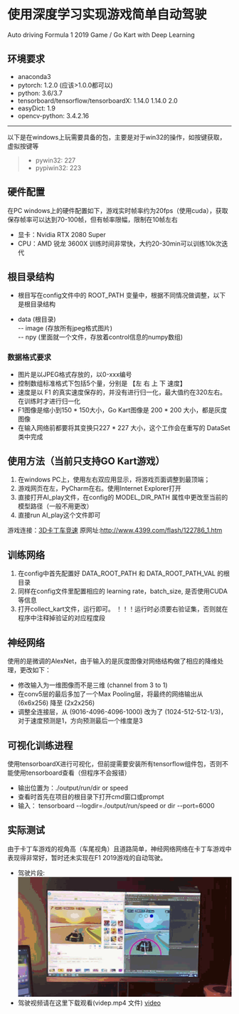 # 使用深度学习实现游戏简单自动驾驶
Auto driving Formula 1 2019 Game / Go Kart with Deep Learning
## 环境要求
* anaconda3
* pytorch: 1.2.0 (应该>1.0.0都可以)
* python: 3.6/3.7
* tensorboard/tensorflow/tensorboardX: 1.14.0   1.14.0   2.0
* easyDict: 1.9
* opencv-python: 3.4.2.16
------
  以下是在windows上玩需要具备的包，主要是对于win32的操作，如按键获取，虚拟按键等
> * pywin32: 227
> * pypiwin32: 223

## 硬件配置
  在PC windows上的硬件配置如下，游戏实时帧率约为20fps（使用cuda），获取保存帧率可以达到70-100帧，但有帧率限幅，限制在10帧左右
* 显卡：Nvidia RTX 2080 Super
* CPU：AMD 锐龙 3600X
  训练时间非常快，大约20-30min可以训练10k次迭代
  
## 根目录结构
* 根目写在config文件中的 ROOT_PATH 变量中，根据不同情况做调整，以下是根目录结构
- data (根目录)  
-- image (存放所有jpeg格式图片)  
-- npy (里面就一个文件，存放着control信息的numpy数组)  

### 数据格式要求
* 图片是以JPEG格式存放的，以0-xxx编号
* 控制数组标准格式下包括5个量，分别是 【左 右 上 下 速度】
* 速度是以 F1 的真实速度保存的，并没有进行归一化，最大值约在320左右。在训练时才进行归一化
* F1图像是缩小到150 * 150大小，Go Kart图像是 200 * 200 大小，都是灰度图像
* 在输入网络前都要将其变换只227 * 227 大小，这个工作会在重写的 DataSet 类中完成

## 使用方法（当前只支持GO Kart游戏）
1. 在windows PC上，使用左右双应用显示，将游戏页面调整到最顶端；
2. 游戏网页在左，PyCharm在右。使用Internet Explorer打开
3. 直接打开AI_play文件，在config的 MODEL_DIR_PATH 属性中更改至当前的模型路径（一般不用更改）
4. 直接run AI_play这个文件即可

游戏连接：[3D卡丁车竞速](http://www.4399.com/flash/122786_1.htm)   原网址:http://www.4399.com/flash/122786_1.htm

## 训练网络
1. 在config中首先配置好 DATA_ROOT_PATH 和 DATA_ROOT_PATH_VAL 的根目录
2. 同样在config文件里配置相应的 learning rate，batch_size, 是否使用CUDA等信息
3. 打开collect_kart文件，运行即可。
！！！运行时必须要右验证集，否则就在程序中注释掉验证的对应程度段

## 神经网络
  使用的是微调的AlexNet，由于输入的是灰度图像对网络结构做了相应的降维处理，更改如下：
  * 修改输入为一维图像而不是三维 (channel from 3 to 1)
  * 在conv5层的最后多加了一个Max Pooling层，将最终的网络输出从 (6x6x256) 降至 (2x2x256)
  * 调整全连接层，从 (9016-4096-4096-1000) 改为了 (1024-512-512-1/3)，对于速度预测是1，方向预测最后一个维度是3

## 可视化训练进程
  使用tensorboardX进行可视化，但前提需要安装所有tensorflow组件包，否则不能使用tensorboard查看（但程序不会报错）
  * 输出位置为：./output/run/dir or speed 
  * 查看时首先在项目的根目录下打开cmd窗口或prompt
  * 输入： tensorboard --logdir=./output/run/speed or dir --port=6000

## 实际测试
  由于卡丁车游戏的视角高（车尾视角）且道路简单，神经网络网络在卡丁车游戏中表现得非常好，暂时还未实现在F1 2019游戏的自动驾驶。
  * 驾驶片段:
  ![img](./docs/drive.gif)
  * 驾驶视频请在这里下载观看(videp.mp4 文件)
  [video](./docs/)
